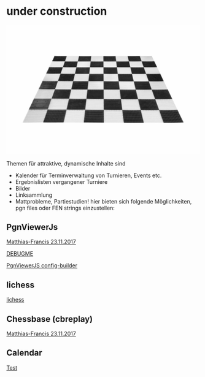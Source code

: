 # under construction
![Image of empty board](brett.jpg)


Themen für attraktive, dynamische Inhalte sind
- Kalender für Terminverwaltung von Turnieren, Events etc.
- Ergebnislisten vergangener Turniere
- Bilder
- Linksammlung
- Mattprobleme, Partiestudien! hier bieten sich folgende Möglichkeiten, pgn files oder FEN strings einzustellen:

## PgnViewerJs
[Matthias-Francis 23.11.2017](pgnvjs095/examples/mf.html)


[DEBUGME](pgnvjs095/examples/aronian.html)

[PgnViewerJS config-builder](http://mliebelt.github.io/PgnViewerJS/docu/example/config.html)

## lichess
[lichess](lichesstest.html)



## Chessbase (cbreplay)
[Matthias-Francis 23.11.2017](start.html)

## Calendar
[Test](calendar.md)




